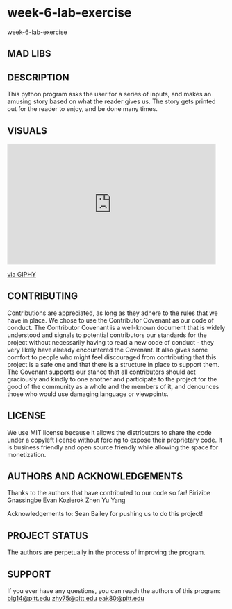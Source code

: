 # week-6-lab-exercise
week-6-lab-exercise

## MAD LIBS

## DESCRIPTION 
This python program asks the user for a series of inputs, and makes an amusing story based on what the reader gives us. The story gets printed out for the reader to enjoy, and be done many times. 

## VISUALS

<iframe src="https://giphy.com/embed/l0HlD1PiQJ4CgahhK" width="480" height="279" frameBorder="0" class="giphy-embed" allowFullScreen></iframe><p><a href="https://giphy.com/gifs/funimation-hetalia-mad-libs-l0HlD1PiQJ4CgahhK">via GIPHY</a></p>

  
  ## CONTRIBUTING
 
  Contributions are appreciated, as long as they adhere to the rules that we have in place. 
  We chose to use the Contributor Covenant as our code of conduct. The Contributor Covenant is a well-known document that
  is  widely understood and signals to potential contributors our standards for the project without necessarily having to 
  read a new code of conduct - they very likely have already encountered the Covenant. It also gives some comfort to people
  who might feel discouraged from contributing that this project is a safe one and that there is a structure in place 
  to support them. The Covenant supports our stance that all contributors should act graciously and kindly to one another 
  and participate to the project for the good of the community as a whole and the members of it, and denounces those who would
  use damaging language or viewpoints.
  
  ## LICENSE 
  
  We use MIT license because it allows the distributors to share the code under a copyleft license without forcing to
  expose  their proprietary code. It is business friendly and open source friendly while allowing the space for monetization.
  
  ## AUTHORS AND ACKNOWLEDGEMENTS
  
Thanks to the authors that have contributed to our code so far!
  Birizibe Gnassingbe 
  Evan Kozierok 
  Zhen Yu Yang 
  
Acknowledgements to:
  Sean Bailey for pushing us to do this project!
  
## PROJECT STATUS

The authors are perpetually in the process of improving the program. 

## SUPPORT

If you ever have any questions, you can reach the authors of this program:
  big14@pitt.edu
  zhy75@pitt.edu 
  eak80@pitt.edu

